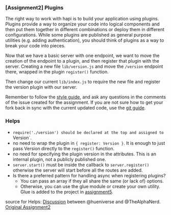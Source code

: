 ### [Assignment2] Plugins

The right way to work with hapi is to build your application using plugins. 
Plugins provide a way to organize your code into logical components and then put them together in 
different combinations or deploy them in different configurations. While some plugins are published as general purpose utilities (e.g. adding authentication), 
you should think of plugins as a way to break your code into pieces.

Now that we have a basic server with one endpoint, we want to move the creation of the endpoint to a plugin, 
and then register that plugin with the server. Creating a new file `lib/version.js` and move the `/version` endpoint there, 
wrapped in the plugin `register()` function.

Then change our current `lib/index.js` to require the new file and register the version plugin with our server.

Remember to follow the [style guide](https://github.com/hapijs/contrib/blob/master/Style.md), and ask any questions in the comments of the
issue created for the assignment.  If you are not sure how to get your fork back in sync with the current updated code, use the 
[git guide](https://github.com/hapijs/university-client/blob/master/guides/git.md).


### Helps

* `require('./version') should be declared at the top and assigned to `Version`.
* no need to wrap the plugin in `{ register: Version }`. It is enough to just pass Version directly to the `register()` function.
* no need for specifying the plugin version in the attributes. This is an internal plugin, not a publicly published one.
* `server.start()` must be inside the callback to `server.register()` otherwise the server will start before all the routes are added.
* Is there a preferred pattern for handling async when registering plugins?
    - You can pass an array if they all share the same (or lack of) options. 
    - Otherwise, you can use the glue module or create your own utility. Glue is added to the project in [assignment5](a0.0.5.md).

source for Helps: [Discussion](https://github.com/hapijs/university/issues/43) between @hueniverse and @TheAlphaNerd.
[Original Assignment2](https://github.com/hapijs/university/issues/43)
